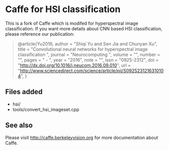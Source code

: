 # Caffe for HSI classification

This is a fork of Caffe which is modifed for hyperspectral image classification. If you want more details about CNN based HSI classification, please reference our publication:

> @article{Yu2016,
> author = "Shiqi Yu and Sen Jia and Chunyan Xu",
> title = "Convolutional neural networks for hyperspectral image classification ",
> journal = "Neurocomputing ",
> volume = "",
> number = "",
> pages = " - ",
> year = "2016",
> note = "",
> issn = "0925-2312",
> doi = "http://dx.doi.org/10.1016/j.neucom.2016.09.010",
> url = "http://www.sciencedirect.com/science/article/pii/S0925231216310104",
> }

Files added
----------
* hsi/
* tools/convert_hsi_imageset.cpp

See also
----------
Please visit http://caffe.berkeleyvision.org for more documentation about Caffe.


